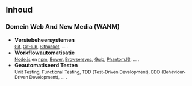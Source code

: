 Inhoud
------

### Domein Web And New Media (WANM)

- **Versiebeheersystemen**  
<small>[Git](http://git-scm.com), [GitHub](https://github.com), [Bitbucket](https://bitbucket.org), ... .</small>
- **Workflowautomatisatie**  
<small>[Node.js](https://nodejs.org) en [npm](https://www.npmjs.com), [Bower](http://bower.io), [Browsersync](http://www.browsersync.io), [Gulp](http://gulpjs.com), [PhantomJS](http://phantomjs.org), ... . </small>
- **Geautomatiseerd Testen**  
<small>Unit Testing, Functional Testing, TDD (Test-Driven Development), BDD (Behaviour-Driven Development), ... .</small>